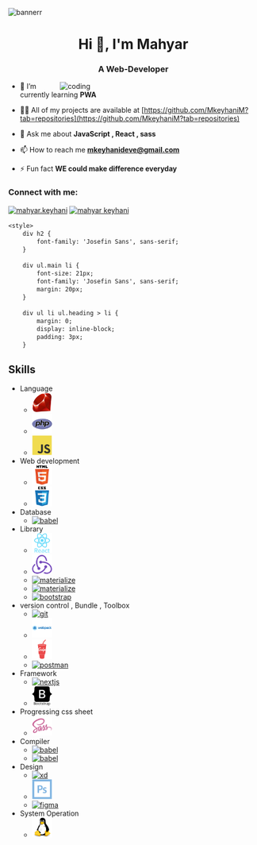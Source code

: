 ![bannerr](https://user-images.githubusercontent.com/95478989/198955082-6e78ebb5-e1e4-49f9-8d32-6e5af3984dcd.gif)
<h1 align="center">Hi 👋, I'm Mahyar</h1>
<h3 align="center">A Web-Developer</h3>
<img align='right' alt='coding' width='400' src='https://media.giphy.com/media/v1.Y2lkPTc5MGI3NjExZGQ1ZWQ0YWI1OWY5ODRmY2UzMDExODdiZmEyNWMyODcxMjNhYzJlZSZjdD1n/qgQUggAC3Pfv687qPC/giphy.gif' >

- 🌱 I’m currently learning **PWA**

- 👨‍💻 All of my projects are available at [https://github.com/MkeyhaniM?tab=repositories](https://github.com/MkeyhaniM?tab=repositories)

- 💬 Ask me about **JavaScript , React , sass**

- 📫 How to reach me **mkeyhanideve@gmail.com**

- ⚡ Fun fact **WE could make difference everyday**

<h3 align="left">Connect with me:</h3>
<p align="left">
<a href="https://twitter.com/mahyar.keyhani" target="blank"><img align="center" src="https://raw.githubusercontent.com/rahuldkjain/github-profile-readme-generator/master/src/images/icons/Social/twitter.svg" alt="mahyar.keyhani" height="30" width="40" /></a>
<a href="https://linkedin.com/in/mahyar keyhani" target="blank"><img align="center" src="https://raw.githubusercontent.com/rahuldkjain/github-profile-readme-generator/master/src/images/icons/Social/linked-in-alt.svg" alt="mahyar keyhani" height="30" width="40" /></a>
</p>

<style>
        @import url('https://fonts.googleapis.com/css2?family=Josefin+Sans:wght@500&display=swap');
    </style>
    <style>
        div h2 {
            font-family: 'Josefin Sans', sans-serif;
        }

        div ul.main li {
            font-size: 21px;
            font-family: 'Josefin Sans', sans-serif;
            margin: 20px;
        }

        div ul li ul.heading > li {
            margin: 0;
            display: inline-block;
            padding: 3px;
        }
  </style>
  <div>
    <h2>Skills</h2>
    <ul class="main">
        <li>
            Language
            <ul class="heading">
                <li>
                    <a href="https://www.ruby-lang.org/en/" target="_blank" rel="noreferrer">
                        <img
                                src="https://raw.githubusercontent.com/devicons/devicon/master/icons/ruby/ruby-original.svg"
                                alt="ruby"
                                width="40"
                                height="40"
                        />
                    </a>
                </li>
                <li>
                    <a href="https://www.php.net" target="_blank" rel="noreferrer">
                        <img
                                src="https://raw.githubusercontent.com/devicons/devicon/master/icons/php/php-original.svg"
                                alt="php"
                                width="40"
                                height="40"
                        />
                    </a>
                </li>
                <li>
                    <a
                            href="https://developer.mozilla.org/en-US/docs/Web/JavaScript"
                            target="_blank"
                            rel="noreferrer"
                    >
                        <img
                                src="https://raw.githubusercontent.com/devicons/devicon/master/icons/javascript/javascript-original.svg"
                                alt="javascript"
                                width="40"
                                height="40"
                        />
                    </a>
                </li>
            </ul>
        </li>
        <li>
            Web development
            <ul class="heading">
                <li>
                    <a href="https://www.w3.org/html/" target="_blank" rel="noreferrer">
                        <img
                                src="https://raw.githubusercontent.com/devicons/devicon/master/icons/html5/html5-original-wordmark.svg"
                                alt="html5"
                                width="40"
                                height="40"
                        />
                    </a>
                </li>
                <li>
                    <a href="https://www.w3schools.com/css/" target="_blank" rel="noreferrer">
                        <img
                                src="https://raw.githubusercontent.com/devicons/devicon/master/icons/css3/css3-original-wordmark.svg"
                                alt="css3"
                                width="40"
                                height="40"
                        />
                    </a>
                </li>
            </ul>
        </li>
        <li>
            Database
            <ul class="heading">
                <li>
                    <a href="https://www.mongodb.com" target="_blank" rel="noreferrer">
                        <img
                                src="https://www.mongodb.com/assets/images/global/favicon.ico"
                                alt="babel"
                                width="40"
                                height="40"
                        />
                    </a>
                </li>
            </ul>
        </li>
        <li>
            Library
            <ul class="heading">
                <li>
                    <a href="https://reactjs.org/" target="_blank" rel="noreferrer">
                        <img
                                src="https://raw.githubusercontent.com/devicons/devicon/master/icons/react/react-original-wordmark.svg"
                                alt="react"
                                width="40"
                                height="40"
                        />
                    </a>
                </li>
                <li>
                    <a href="https://redux.js.org" target="_blank" rel="noreferrer">
                        <img
                                src="https://raw.githubusercontent.com/devicons/devicon/master/icons/redux/redux-original.svg"
                                alt="redux"
                                width="40"
                                height="40"
                        />
                    </a>
                </li>
                <li>
                    <a href="https://mui.com" target="_blank" rel="noreferrer">
                        <img
                                src="https://mui.com/static/icons/180x180.png"
                                alt="materialize"
                                width="40"
                                height="40"
                        />
                    </a>
                </li>
                <li>
                    <a href="https://materializecss.com" target="_blank" rel="noreferrer">
                        <img
                                src="https://raw.githubusercontent.com/prplx/svg-logos/5585531d45d294869c4eaab4d7cf2e9c167710a9/svg/materialize.svg"
                                alt="materialize"
                                width="40"
                                height="40"
                        />
                    </a>
                </li>
                <li>
                    <a href="https://jquery.com" target="_blank" rel="noreferrer">
                        <img
                                src="https://jquery.com/jquery-wp-content/themes/jquery.com/i/favicon.ico"
                                alt="bootstrap"
                                width="40"
                                height="40"
                        />
                    </a>
                </li>
            </ul>
        </li>
        <li>
            version control , Bundle , Toolbox
            <ul class="heading">
                <li>
                    <a href="https://git-scm.com/" target="_blank" rel="noreferrer">
                        <img
                                src="https://www.vectorlogo.zone/logos/git-scm/git-scm-icon.svg"
                                alt="git"
                                width="40"
                                height="40"
                        />
                    </a>
                </li>
                <li>
                    <a href="https://webpack.js.org" target="_blank" rel="noreferrer">
                        <img
                                src="https://raw.githubusercontent.com/devicons/devicon/d00d0969292a6569d45b06d3f350f463a0107b0d/icons/webpack/webpack-original-wordmark.svg"
                                alt="webpack"
                                width="40"
                                height="40"
                        />
                    </a>
                </li>
                <li>
                    <a href="https://gulpjs.com" target="_blank" rel="noreferrer">
                        <img
                                src="https://raw.githubusercontent.com/devicons/devicon/master/icons/gulp/gulp-plain.svg"
                                alt="gulp"
                                width="40"
                                height="40"
                        />
                    </a>
                </li>
                <li>
                    <a href="https://postman.com" target="_blank" rel="noreferrer">
                        <img
                                src="https://www.vectorlogo.zone/logos/getpostman/getpostman-icon.svg"
                                alt="postman"
                                width="40"
                                height="40"
                        />
                    </a>
                </li>
            </ul>
        </li>
        <li>
            Framework
            <ul class="heading">
                <li>
                    <a href="https://nextjs.org/" target="_blank" rel="noreferrer">
                        <img
                                src="https://cdn.worldvectorlogo.com/logos/nextjs-2.svg"
                                alt="nextjs"
                                width="40"
                                height="40"
                        />
                    </a>
                </li>
                <li>
                    <a href="https://getbootstrap.com" target="_blank" rel="noreferrer">
                        <img
                                src="https://raw.githubusercontent.com/devicons/devicon/master/icons/bootstrap/bootstrap-plain-wordmark.svg"
                                alt="bootstrap"
                                width="40"
                                height="40"
                        />
                    </a>
                </li>
            </ul>
        </li>
        <li>
            Progressing css sheet
            <ul class="heading">
                <li>
                    <a href="https://sass-lang.com" target="_blank" rel="noreferrer">
                        <img
                                src="https://raw.githubusercontent.com/devicons/devicon/master/icons/sass/sass-original.svg"
                                alt="sass"
                                width="40"
                                height="40"
                        />
                    </a>
                </li>
            </ul>
        </li>
        <li>
            Compiler
            <ul class="heading">
                <li>
                    <a href="https://babeljs.io" target="_blank" rel="noreferrer">
                        <img
                                src="https://www.vectorlogo.zone/logos/babeljs/babeljs-icon.svg"
                                alt="babel"
                                width="40"
                                height="40"
                        />
                    </a>
                </li>
                <li>
                    <a href="https://pughtml.com" target="_blank" rel="noreferrer">
                        <img
                                src="https://camo.githubusercontent.com/96ca2666e419c0e530b1bce3ef33f95283eaf983dbb1e991b4b32d4dbe6c018d/687474703a2f2f7075672e73656c666275696c642e66722f7075672e706e67"
                                alt="babel"
                                width="40"
                                height="40"
                        />
                    </a>
                </li>
            </ul>
        </li>
        <li>
            Design
            <ul class="heading">
                <li>
                    <a href="https://www.adobe.com/products/xd.html"
                       target="_blank"
                       rel="noreferrer">
                        <img src="https://cdn.worldvectorlogo.com/logos/adobe-xd.svg"
                             alt="xd"
                             width="40"
                             height="40"
                        />
                    </a>
                </li>
                <li>
                    <a href="https://www.photoshop.com/en" target="_blank" rel="noreferrer">
                        <img
                                src="https://raw.githubusercontent.com/devicons/devicon/master/icons/photoshop/photoshop-line.svg"
                                alt="photoshop"
                                width="40"
                                height="40"
                        />
                    </a>
                </li>
                <li>
                    <a href="https://www.figma.com/" target="_blank" rel="noreferrer">
                        <img
                                src="https://www.vectorlogo.zone/logos/figma/figma-icon.svg"
                                alt="figma"
                                width="40"
                                height="40"
                        />
                    </a>
                </li>
            </ul>
        </li>
        <li>
            System Operation
            <ul class="heading">
                <li>
                    <a href="https://www.linux.org/" target="_blank" rel="noreferrer">
                        <img
                                src="https://raw.githubusercontent.com/devicons/devicon/master/icons/linux/linux-original.svg"
                                alt="linux"
                                width="40"
                                height="40"
                        />
                    </a>
                </li>
            </ul>
        </li>
    </ul>
</div>  
    


